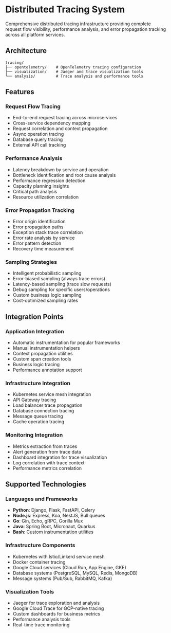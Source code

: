 # Distributed Tracing System

Comprehensive distributed tracing infrastructure providing complete request flow visibility, performance analysis, and error propagation tracking across all platform services.

## Architecture

```
tracing/
├── opentelemetry/    # OpenTelemetry tracing configuration
├── visualization/    # Jaeger and trace visualization tools
└── analysis/         # Trace analysis and performance tools
```

## Features

### Request Flow Tracing
- End-to-end request tracing across microservices
- Cross-service dependency mapping
- Request correlation and context propagation
- Async operation tracing
- Database query tracing
- External API call tracking

### Performance Analysis
- Latency breakdown by service and operation
- Bottleneck identification and root cause analysis
- Performance regression detection
- Capacity planning insights
- Critical path analysis
- Resource utilization correlation

### Error Propagation Tracking
- Error origin identification
- Error propagation paths
- Exception stack trace correlation
- Error rate analysis by service
- Error pattern detection
- Recovery time measurement

### Sampling Strategies
- Intelligent probabilistic sampling
- Error-biased sampling (always trace errors)
- Latency-based sampling (trace slow requests)
- Debug sampling for specific users/operations
- Custom business logic sampling
- Cost-optimized sampling rates

## Integration Points

### Application Integration
- Automatic instrumentation for popular frameworks
- Manual instrumentation helpers
- Context propagation utilities
- Custom span creation tools
- Business logic tracing
- Performance annotation support

### Infrastructure Integration
- Kubernetes service mesh integration
- API Gateway tracing
- Load balancer trace propagation
- Database connection tracing
- Message queue tracing
- Cache operation tracing

### Monitoring Integration
- Metrics extraction from traces
- Alert generation from trace data
- Dashboard integration for trace visualization
- Log correlation with trace context
- Performance metrics correlation

## Supported Technologies

### Languages and Frameworks
- **Python**: Django, Flask, FastAPI, Celery
- **Node.js**: Express, Koa, NestJS, Bull queues
- **Go**: Gin, Echo, gRPC, Gorilla Mux
- **Java**: Spring Boot, Micronaut, Quarkus
- **Bash**: Custom instrumentation utilities

### Infrastructure Components
- Kubernetes with Istio/Linkerd service mesh
- Docker container tracing
- Google Cloud services (Cloud Run, App Engine, GKE)
- Database systems (PostgreSQL, MySQL, Redis, MongoDB)
- Message systems (Pub/Sub, RabbitMQ, Kafka)

### Visualization Tools
- Jaeger for trace exploration and analysis
- Google Cloud Trace for GCP-native tracing
- Custom dashboards for business metrics
- Performance analysis tools
- Real-time trace monitoring
